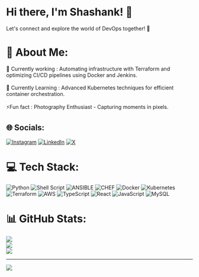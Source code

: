 # Hi there, I'm Shashank! 👋

Let's connect and explore the world of DevOps together! 🚀

# 💫 About Me:
🔭 Currently working : Automating infrastructure with Terraform and optimizing CI/CD pipelines using Docker and Jenkins.<br><br>🧠 Currently Learning : Advanced Kubernetes techniques for efficient container orchestration.<br><br>⚡️Fun fact : Photography Enthusiast - Capturing moments in pixels.


## 🌐 Socials:
[![Instagram](https://img.shields.io/badge/Instagram-%23E4405F.svg?logo=Instagram&logoColor=white)](https://instagram.com/sha2nk_11) [![LinkedIn](https://img.shields.io/badge/LinkedIn-%230077B5.svg?logo=linkedin&logoColor=white)](https://linkedin.com/in/shashankulkarni) [![X](https://img.shields.io/badge/X-black.svg?logo=X&logoColor=white)](https://x.com/ishashank_k) 

# 💻 Tech Stack:
![Python](https://img.shields.io/badge/python-3670A0?style=flat-square&logo=python&logoColor=ffdd54) ![Shell Script](https://img.shields.io/badge/shell_script-%23121011.svg?style=flat-square&logo=gnu-bash&logoColor=white) ![ANSIBLE](https://img.shields.io/badge/ansible-%231A1918.svg?style=flat-square&logo=ansible&logoColor=white) ![CHEF](https://img.shields.io/badge/Chef-02303A.svg?style=flat-square&logo=Chef&logoColor=white&color=%23F09820) ![Docker](https://img.shields.io/badge/docker-%230db7ed.svg?style=flat-square&logo=docker&logoColor=white) ![Kubernetes](https://img.shields.io/badge/kubernetes-%23326ce5.svg?style=flat-square&logo=kubernetes&logoColor=white) ![Terraform](https://img.shields.io/badge/terraform-%235835CC.svg?style=flat-square&logo=terraform&logoColor=white) ![AWS](https://img.shields.io/badge/AWS-%23FF9900.svg?style=flat-square&logo=amazon-aws&logoColor=white) ![TypeScript](https://img.shields.io/badge/typescript-%23007ACC.svg?style=flat-square&logo=typescript&logoColor=white) ![React](https://img.shields.io/badge/react-%2320232a.svg?style=flat-square&logo=react&logoColor=%2361DAFB) ![JavaScript](https://img.shields.io/badge/javascript-%23323330.svg?style=flat-square&logo=javascript&logoColor=%23F7DF1E) ![MySQL](https://img.shields.io/badge/mysql-%2300000f.svg?style=flat-square&logo=mysql&logoColor=white)
# 📊 GitHub Stats:
![](https://github-readme-stats.vercel.app/api?username=shashankk-11&theme=bear&hide_border=false&include_all_commits=true&count_private=false)<br/>
![](https://github-readme-streak-stats.herokuapp.com/?user=shashankk-11&theme=bear&hide_border=false)<br/>
![](https://github-readme-stats.vercel.app/api/top-langs/?username=shashankk-11&theme=bear&hide_border=false&include_all_commits=true&count_private=false&layout=compact)

---
[![](https://visitcount.itsvg.in/api?id=shashankk-11&icon=5&color=12)](https://visitcount.itsvg.in)

<!-- Proudly created with GPRM ( https://gprm.itsvg.in ) -->




<!--
**shashankk-11/shashankk-11** is a ✨ _special_ ✨ repository because its `README.md` (this file) appears on your GitHub profile.

Here are some ideas to get you started:

- 🔭 I’m currently working on ...
- 🌱 I’m currently learning ...
- 👯 I’m looking to collaborate on ...
- 🤔 I’m looking for help with ...
- 💬 Ask me about ...
- 📫 How to reach me: ...
- 😄 Pronouns: ...
- ⚡ Fun fact: ...
-->
